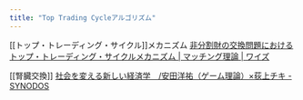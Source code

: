```yaml
---
title: "Top Trading Cycleアルゴリズム"
---
```


[[トップ・トレーディング・サイクル]]メカニズム
[非分割財の交換問題におけるトップ・トレーディング・サイクルメカニズム | マッチング理論 | ワイズ](https://wiis.info/economics/matching-theory/exchange-economy-with-indivisible-goods/ttc/)

[[腎臓交換]]
[社会を変える新しい経済学　/安田洋祐（ゲーム理論）×荻上チキ - SYNODOS](https://synodos.jp/opinion/economy/889/)
